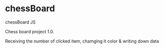 # chessBoard
chessBoard JS

Chess board project 1.0.

Receiving the number of clicked item, chamging it color & writing down data
